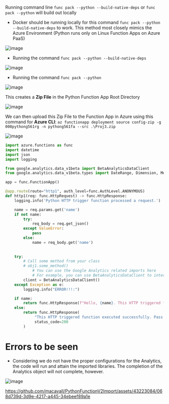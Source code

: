 Running command line `func pack --python --build-native-deps` or `func pack --python` will build out locally
- Docker should be running locally for this command `func pack --python --build-native-deps` to work.  This method most closely mimics the Azure Environment (Python runs only on Linux Function Apps on Azure PaaS)

![image](https://github.com/macavall/PythonFunctionV2Import/assets/43223084/afb78e14-b446-40f1-bd49-47a4a7822c83)

- Running the command `func pack --python --build-native-deps`

![image](https://github.com/macavall/PythonFunctionV2Import/assets/43223084/88d4be0f-50ce-4db8-9e1e-3a29dfd9a620)


- Running the command `func pack --python`

![image](https://github.com/macavall/PythonFunctionV2Import/assets/43223084/c7539084-d40f-4084-98f0-e586172ee8e7)

This creates a **Zip File** in the Python Function App Root Directory

![image](https://github.com/macavall/PythonFunctionV2Import/assets/43223084/c33f2283-ed69-4e42-94e7-766998735d78)

We can then upload this Zip File to the Function App in Azure using this command for **Azure CLI**: `az functionapp deployment source config-zip -g 000pythong561rg -n pythong561fa --src .\Proj3.zip`

![image](https://github.com/macavall/PythonFunctionV2Import/assets/43223084/eab79237-28a0-4e37-a8db-a264b720a416)


``` Python
import azure.functions as func
import datetime
import json
import logging

from google.analytics.data_v1beta import BetaAnalyticsDataClient
from google.analytics.data_v1beta.types import DateRange, Dimension, Metric, RunReportRequest

app = func.FunctionApp()

@app.route(route="http1", auth_level=func.AuthLevel.ANONYMOUS)
def http1(req: func.HttpRequest) -> func.HttpResponse:
    logging.info('Python HTTP trigger function processed a request.')

    name = req.params.get('name')
    if not name:
        try:
            req_body = req.get_json()
        except ValueError:
            pass
        else:
            name = req_body.get('name')
            
            
    try:
        # Call some method from your class
        # obj1.some_method()
            # You can use the Google Analytics related imports here
            # For example, you can use BetaAnalyticsDataClient to interact with Google Analytics data
        client = BetaAnalyticsDataClient()
    except Exception as e:
        logging.info("ERROR!!!:")

    if name:
        return func.HttpResponse(f"Hello, {name}. This HTTP triggered function executed successfully.")
    else:
        return func.HttpResponse(
             "This HTTP triggered function executed successfully. Pass a name in the query string or in the request body for a personalized response.",
             status_code=200
        )
```

# Errors to be seen
- Considering we do not have the proper configurations for the Analytics, the code will run and attain the imported libraries.  The completion of the Analytics object will not complete, however.

![image](https://github.com/macavall/PythonFunctionV2Import/assets/43223084/a65653fa-2e9b-4b5a-a3ea-9f9ffe960b76)



https://github.com/macavall/PythonFunctionV2Import/assets/43223084/068d739d-3d9e-4217-a445-34ebeef89a1e



